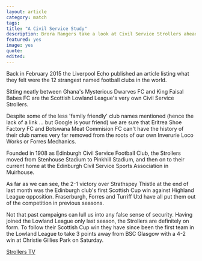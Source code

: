 ```yaml
---
layout: article
category: match
tags:
title: "A Civil Service Study"
description: Brora Rangers take a look at Civil Service Strollers ahead of their 2nd Round William Hill Scottish Cup tie
featured: yes
image: yes
quote:
edited:
---
```

Back in February 2015 the Liverpool Echo published an article listing what they felt were the 12 strangest named football clubs in the world.

Sitting neatly between Ghana's Mysterious Dwarves FC and King Faisal Babes FC are the Scottish Lowland League's very own Civil Service Strollers.

Despite some of the less 'family friendly' club names mentioned (hence the lack of a link ... but Google is your friend) we are sure that Eritrea Shoe Factory FC and Botswana Meat Commision FC can't have the history of their club names very far removed from the roots of our own Inverurie Loco Works or Forres Mechanics.

Founded in 1908 as Edinburgh Civil Service Football Club, the Strollers moved from Stenhouse Stadium to Pinkhill Stadium, and then on to their current home at the Edinburgh Civil Service Sports Association in Muirhouse.

As far as we can see, the 2-1 victory over Strathspey Thistle at the end of last month was the Edinburgh club's first Scottish Cup win against Highland League opposition. Fraserburgh, Forres and Turriff Utd have all put them out of the competition in previous seasons.

Not that past campaigns can lull us into any false sense of security. Having joined the Lowland League only last season, the Strollers are definitely on form. To follow their Scottish Cup win they have since been the first team in the Lowland League to take 3 points away from BSC Glasgow with a 4-2 win at Christie Gillies Park on Saturday.



[Strollers TV](https://www.youtube.com/watch?v=nSR85juQc74)
